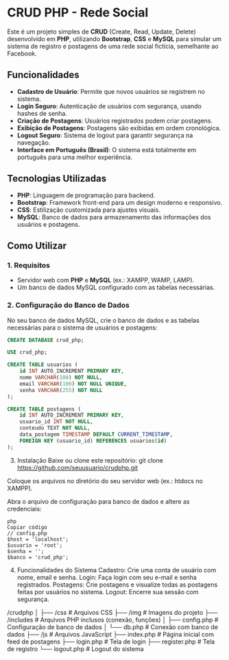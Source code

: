 # CRUD PHP - Rede Social

Este é um projeto simples de **CRUD** (Create, Read, Update, Delete) desenvolvido em **PHP**, utilizando **Bootstrap**, **CSS** e **MySQL** para simular um sistema de registro e postagens de uma rede social fictícia, semelhante ao Facebook.

## Funcionalidades
- **Cadastro de Usuário**: Permite que novos usuários se registrem no sistema.
- **Login Seguro**: Autenticação de usuários com segurança, usando hashes de senha.
- **Criação de Postagens**: Usuários registrados podem criar postagens.
- **Exibição de Postagens**: Postagens são exibidas em ordem cronológica.
- **Logout Seguro**: Sistema de logout para garantir segurança na navegação.
- **Interface em Português (Brasil)**: O sistema está totalmente em português para uma melhor experiência.

## Tecnologias Utilizadas
- **PHP**: Linguagem de programação para backend.
- **Bootstrap**: Framework front-end para um design moderno e responsivo.
- **CSS**: Estilização customizada para ajustes visuais.
- **MySQL**: Banco de dados para armazenamento das informações dos usuários e postagens.

## Como Utilizar
### 1. Requisitos
- Servidor web com **PHP** e **MySQL** (ex.: XAMPP, WAMP, LAMP).
- Um banco de dados MySQL configurado com as tabelas necessárias.

### 2. Configuração do Banco de Dados
No seu banco de dados MySQL, crie o banco de dados e as tabelas necessárias para o sistema de usuários e postagens:

```sql
CREATE DATABASE crud_php;

USE crud_php;

CREATE TABLE usuarios (
    id INT AUTO_INCREMENT PRIMARY KEY,
    nome VARCHAR(100) NOT NULL,
    email VARCHAR(100) NOT NULL UNIQUE,
    senha VARCHAR(255) NOT NULL
);

CREATE TABLE postagens (
    id INT AUTO_INCREMENT PRIMARY KEY,
    usuario_id INT NOT NULL,
    conteudo TEXT NOT NULL,
    data_postagem TIMESTAMP DEFAULT CURRENT_TIMESTAMP,
    FOREIGN KEY (usuario_id) REFERENCES usuarios(id)
);

```

3. Instalação
Baixe ou clone este repositório:
git clone https://github.com/seuusuario/crudphp.git

Coloque os arquivos no diretório do seu servidor web (ex.: htdocs no XAMPP).

Abra o arquivo de configuração para banco de dados e altere as credenciais:
```
php
Copiar código
// config.php
$host = 'localhost';
$usuario = 'root';
$senha = '';
$banco = 'crud_php';
```

4. Funcionalidades do Sistema
Cadastro: Crie uma conta de usuário com nome, email e senha.
Login: Faça login com seu e-mail e senha registrados.
Postagens: Crie postagens e visualize todas as postagens feitas por usuários no sistema.
Logout: Encerre sua sessão com segurança.

/crudphp
│
├── /css                  # Arquivos CSS
├── /img                  # Imagens do projeto
├── /includes             # Arquivos PHP inclusos (conexão, funções)
│   ├── config.php        # Configuração de banco de dados
│   └── db.php            # Conexão com banco de dados
├── /js                   # Arquivos JavaScript
├── index.php             # Página inicial com feed de postagens
├── login.php             # Tela de login
├── register.php          # Tela de registro
└── logout.php            # Logout do sistema
